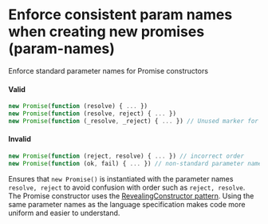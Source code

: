 # Enforce consistent param names when creating new promises (param-names)

Enforce standard parameter names for Promise constructors

#### Valid

```js
new Promise(function (resolve) { ... })
new Promise(function (resolve, reject) { ... })
new Promise(function (_resolve, _reject) { ... }) // Unused marker for parameters are allowed
```

#### Invalid

```js
new Promise(function (reject, resolve) { ... }) // incorrect order
new Promise(function (ok, fail) { ... }) // non-standard parameter names
```

Ensures that `new Promise()` is instantiated with the parameter names
`resolve, reject` to avoid confusion with order such as `reject, resolve`. The
Promise constructor uses the
[RevealingConstructor pattern](https://blog.domenic.me/the-revealing-constructor-pattern/).
Using the same parameter names as the language specification makes code more
uniform and easier to understand.
